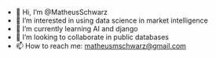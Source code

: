 - 👋 Hi, I’m @MatheusSchwarz
- 👀 I’m interested in using data science in market intelligence
- 🌱 I’m currently learning AI and django
- 💞️ I’m looking to collaborate in public databases
- 📫 How to reach me: matheusmschwarz@gmail.com

<!---
MatheusSchwarz/MatheusSchwarz is a ✨ special ✨ repository because its `README.md` (this file) appears on your GitHub profile.
You can click the Preview link to take a look at your changes.
--->
